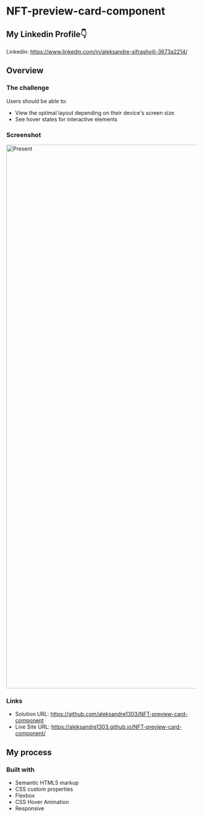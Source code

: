 # NFT-preview-card-component

## My Linkedin Profile👇
Linkedin: https://www.linkedin.com/in/aleksandre-sifrashvili-3673a2214/


## Overview

### The challenge

Users should be able to:

- View the optimal layout depending on their device's screen size
- See hover states for interactive elements


### Screenshot

<img width="1440" alt="Present" src="https://user-images.githubusercontent.com/67371847/204705482-7deb5a5b-ae7a-4177-a1e5-df5e3da9d16c.png">


### Links

- Solution URL: https://github.com/aleksandre1303/NFT-preview-card-component
- Live Site URL: https://aleksandre1303.github.io/NFT-preview-card-component/


## My process

### Built with

- Semantic HTML5 markup
- CSS custom properties
- Flexbox
- CSS Hover Animation
- Responsive 
